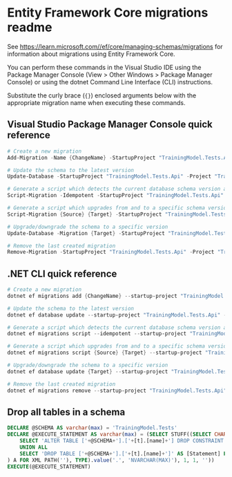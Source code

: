 # Entity Framework Core migrations readme

See <https://learn.microsoft.com//ef/core/managing-schemas/migrations> for information about migrations using Entity Framework Core.

You can perform these commands in the Visual Studio IDE using the Package Manager Console (View > Other Windows > Package Manager Console) or using the dotnet Command Line Interface (CLI) instructions.

Substitute the curly brace (`{}`) enclosed arguments below with the appropriate migration name when executing these commands.

## Visual Studio Package Manager Console quick reference

```powershell
# Create a new migration
Add-Migration -Name {ChangeName} -StartupProject "TrainingModel.Tests.Api" -Project "TrainingModel.Tests.Infrastructure"

# Update the schema to the latest version
Update-Database -StartupProject "TrainingModel.Tests.Api" -Project "TrainingModel.Tests.Infrastructure"

# Generate a script which detects the current database schema version and updates it to the latest
Script-Migration -Idempotent -StartupProject "TrainingModel.Tests.Api" -Project "TrainingModel.Tests.Infrastructure"

# Generate a script which upgrades from and to a specific schema version
Script-Migration {Source} {Target} -StartupProject "TrainingModel.Tests.Api" -Project "TrainingModel.Tests.Infrastructure"

# Upgrade/downgrade the schema to a specific version
Update-Database -Migration {Target} -StartupProject "TrainingModel.Tests.Api" -Project "TrainingModel.Tests.Infrastructure"

# Remove the last created migration
Remove-Migration -StartupProject "TrainingModel.Tests.Api" -Project "TrainingModel.Tests.Infrastructure"
```

## .NET CLI quick reference

```powershell
# Create a new migration
dotnet ef migrations add {ChangeName} --startup-project "TrainingModel.Tests.Api" --project "TrainingModel.Tests.Infrastructure"

# Update the schema to the latest version
dotnet ef database update --startup-project "TrainingModel.Tests.Api" --project "TrainingModel.Tests.Infrastructure"

# Generate a script which detects the current database schema version and updates it to the latest
dotnet ef migrations script --idempotent --startup-project "TrainingModel.Tests.Api" --project "TrainingModel.Tests.Infrastructure"

# Generate a script which upgrades from and to a specific schema version
dotnet ef migrations script {Source} {Target} --startup-project "TrainingModel.Tests.Api" --project "TrainingModel.Tests.Infrastructure"

# Upgrade/downgrade the schema to a specific version
dotnet ef database update {Target} --startup-project "TrainingModel.Tests.Api" --project "TrainingModel.Tests.Infrastructure"

# Remove the last created migration
dotnet ef migrations remove --startup-project "TrainingModel.Tests.Api" --project "TrainingModel.Tests.Infrastructure"
```

## Drop all tables in a schema

```sql
DECLARE @SCHEMA AS varchar(max) = 'TrainingModel.Tests'
DECLARE @EXECUTE_STATEMENT AS varchar(max) = (SELECT STUFF((SELECT CHAR(13) + CHAR(10) + [Statement] FROM (
    SELECT 'ALTER TABLE ['+@SCHEMA+'].['+[t].[name]+'] DROP CONSTRAINT ['+[fk].[name]+']' AS [Statement] FROM [sys].[foreign_keys] AS [fk] INNER JOIN [sys].[tables] AS [t] ON [t].[object_id] = [fk].[parent_object_id] INNER JOIN [sys].[schemas] AS [s] ON [s].[schema_id] = [t].[schema_id] WHERE [s].[name] = @SCHEMA
    UNION ALL
    SELECT 'DROP TABLE ['+@SCHEMA+'].['+[t].[name]+']' AS [Statement] FROM [sys].[tables] AS [t] INNER JOIN [sys].[schemas] AS [s] ON [s].[schema_id] = [t].[schema_id] WHERE [s].[name] = @SCHEMA
) A FOR XML PATH(''), TYPE).value('.', 'NVARCHAR(MAX)'), 1, 1, ''))
EXECUTE(@EXECUTE_STATEMENT)
```
